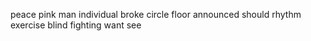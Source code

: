 peace pink man individual broke circle floor announced should rhythm exercise blind fighting want see